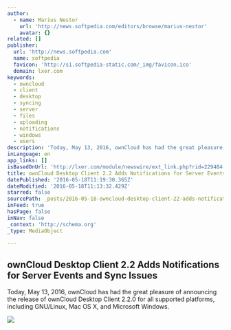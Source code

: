 ```yaml
---
author:
  - name: Marius Nestor
    url: 'http://news.softpedia.com/editors/browse/marius-nestor'
    avatar: {}
related: []
publisher:
  url: 'http://news.softpedia.com'
  name: softpedia
  favicon: 'http://s1.softpedia-static.com/_img/favicon.ico'
  domain: lxer.com
keywords:
  - owncloud
  - client
  - desktop
  - syncing
  - server
  - files
  - uploading
  - notifications
  - windows
  - users
description: 'Today, May 13, 2016, ownCloud has had the great pleasure of announcing the release of ownCloud Desktop Client 2.2.0 for all supported platforms, including GNU/Linux, Mac OS X, and Microsoft Windows.'
inLanguage: en
app_links: []
isBasedOnUrl: 'http://lxer.com/module/newswire/ext_link.php?rid=229484'
title: ownCloud Desktop Client 2.2 Adds Notifications for Server Events and Sync Issues
datePublished: '2016-05-18T11:19:30.365Z'
dateModified: '2016-05-18T11:13:32.429Z'
starred: false
sourcePath: _posts/2016-05-18-owncloud-desktop-client-22-adds-notifications-for-server-ev.md
inFeed: true
hasPage: false
inNav: false
_context: 'http://schema.org'
_type: MediaObject

---
```

<article style=""><h1>ownCloud Desktop Client 2.2 Adds Notifications for Server Events and Sync Issues</h1><p>Today, May 13, 2016, ownCloud has had the great pleasure of announcing the release of ownCloud Desktop Client 2.2.0 for all supported platforms, including GNU/Linux, Mac OS X, and Microsoft Windows.</p><img src="http://i1-news.softpedia-static.com/images/news2/owncloud-desktop-client-2-2-adds-notifications-for-server-events-and-sync-issues-504045-2.jpg" /></article>